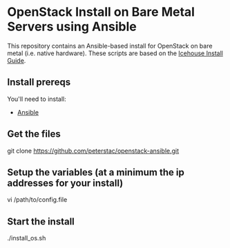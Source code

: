 # OpenStack Install on Bare Metal Servers using Ansible

This repository contains an Ansible-based install for OpenStack on
bare metal (i.e. native hardware).  These scripts are based on the
[Icehouse Install Guide](http://docs.openstack.org/icehouse/install-guide/install/apt/content/).

## Install prereqs

You'll need to install:

* [Ansible](http://ansible.github.com)

## Get the files

git clone https://github.com/peterstac/openstack-ansible.git

## Setup the variables (at a minimum the ip addresses for your install)

vi /path/to/config.file

## Start the install

./install_os.sh
